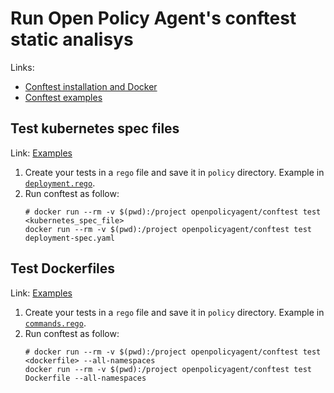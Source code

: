 # Run Open Policy Agent's conftest static analisys

Links:
 - [Conftest installation and Docker](https://www.conftest.dev/install/)
 - [Conftest examples](https://www.conftest.dev/)

## Test kubernetes spec files

Link: [Examples](https://github.com/open-policy-agent/conftest/tree/master/examples/kubernetes)

  1. Create your tests in a `rego` file and save it in `policy` directory. Example in [`deployment.rego`](policy/deployment.rego).
  1. Run conftest as follow:
     ```
     # docker run --rm -v $(pwd):/project openpolicyagent/conftest test <kubernetes_spec_file>
     docker run --rm -v $(pwd):/project openpolicyagent/conftest test deployment-spec.yaml
     ```

## Test Dockerfiles

Link: [Examples](https://github.com/open-policy-agent/conftest/tree/master/examples/docker)

  1. Create your tests in a `rego` file and save it in `policy` directory. Example in [`commands.rego`](policy/commands.rego).
  1. Run conftest as follow:
     ```
     # docker run --rm -v $(pwd):/project openpolicyagent/conftest test <dockerfile> --all-namespaces
     docker run --rm -v $(pwd):/project openpolicyagent/conftest test Dockerfile --all-namespaces
     ```
